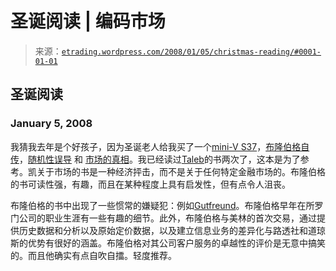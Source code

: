 <!--yml

类别：未分类

日期：2024 年 05 月 12 日 19:44:38

-->

# 圣诞阅读 | 编码市场

> 来源：[`etrading.wordpress.com/2008/01/05/christmas-reading/#0001-01-01`](https://etrading.wordpress.com/2008/01/05/christmas-reading/#0001-01-01)

## 圣诞阅读

### January 5, 2008

我猜我去年是个好孩子，因为圣诞老人给我买了一个[mini-V S37](http://www.vyepc.com/?sec=1&prd=3)，[布隆伯格自传](http://www.amazon.co.uk/Bloomberg-Michael/dp/0471208884)，[随机性误导](http://www.amazon.co.uk/Fooled-Randomness-Hidden-Chance-Markets/dp/0141031484) 和 [市场的真相](http://www.amazon.co.uk/Truth-About-Markets-Countries-Others/dp/0140296727)。我已经读过[Taleb](http://en.wikipedia.org/wiki/Nassim_Taleb)的书两次了，这本是为了参考。凯关于市场的书是一种经济抨击，而不是关于任何特定金融市场的。布隆伯格的书可读性强，有趣，而且在某种程度上具有启发性，但有点令人沮丧。

布隆伯格的书中出现了一些惯常的嫌疑犯：例如[Gutfreund](http://en.wikipedia.org/wiki/John_Gutfreund)。布隆伯格早年在所罗门公司的职业生涯有一些有趣的细节。此外，布隆伯格与美林的首次交易，通过提供历史数据和分析以及原始定价数据，以及建立信息业务的差异化与路透社和道琼斯的优势有很好的涵盖。布隆伯格对其公司客户服务的卓越性的评价是无意中搞笑的。而且他确实有点自吹自擂。轻度推荐。
